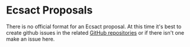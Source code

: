 # Ecsact Proposals

There is no official format for an Ecsact proposal. At this time it's best to create github issues in the related [GitHub repositories](https://github.com/orgs/ecsact-dev/repositories) or if there isn't one make an issue here.

